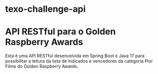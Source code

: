 # texo-challenge-api


# API RESTful para o Golden Raspberry Awards
  Esta é uma API RESTful desenvolvida em Spring Boot e Java 17 para possibilitar a leitura da lista de indicados e vencedores da categoria Pior Filme do Golden Raspberry Awards.





